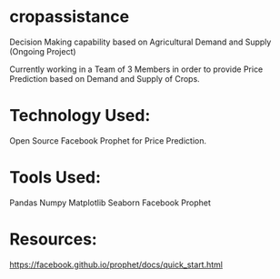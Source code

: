 # cropassistance
Decision Making capability based on Agricultural Demand and Supply
(Ongoing Project)

Currently working in a Team of 3 Members in order to provide Price Prediction based on Demand and Supply of Crops.

# Technology Used: 
Open Source Facebook Prophet for Price Prediction.

# Tools Used:
Pandas
Numpy
Matplotlib
Seaborn
Facebook Prophet

# Resources:
https://facebook.github.io/prophet/docs/quick_start.html




